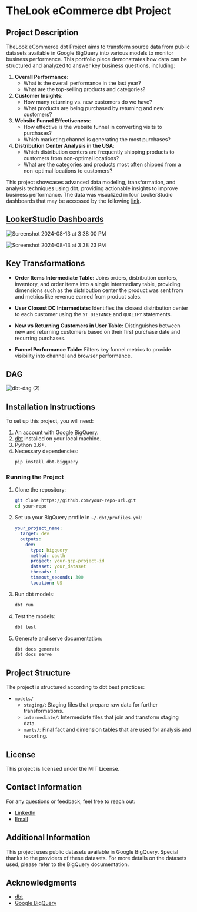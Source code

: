 # TheLook eCommerce dbt Project

## Project Description
TheLook eCommerce dbt Project aims to transform source data from public datasets available in Google BigQuery into various models to monitor business performance. This portfolio piece demonstrates how data can be structured and analyzed to answer key business questions, including:

1. **Overall Performance**:
	- What is the overall performance in the last year?
	- What are the top-selling products and categories?
2. **Customer Insights**:
	- How many returning vs. new customers do we have?
	- What products are being purchased by returning and new customers?
3. **Website Funnel Effectiveness**:
	- How effective is the website funnel in converting visits to purchases?
	- Which marketing channel is generating the most purchases?
4. **Distribution Center Analysis in the USA**:
	- Which distribution centers are frequently shipping products to customers from non-optimal locations?
	- What are the categories and products most often shipped from a non-optimal locations to customers?

This project showcases advanced data modeling, transformation, and analysis techniques using dbt, providing actionable insights to improve business performance. The data was visualized in four LookerStudio dashboards that may be accessed by the following [link](https://lookerstudio.google.com/reporting/d84185e7-6e4b-4d4f-b476-450296e46f88).

## [LookerStudio Dashboards](https://lookerstudio.google.com/reporting/d84185e7-6e4b-4d4f-b476-450296e46f88)
![Screenshot 2024-08-13 at 3 38 00 PM](https://github.com/user-attachments/assets/66c1352a-2a53-4f56-b485-a843c11081b9)

![Screenshot 2024-08-13 at 3 38 23 PM](https://github.com/user-attachments/assets/42439b2f-63b0-43ba-a5bf-c33879895b84)

## Key Transformations

- **Order Items Intermediate Table:** Joins orders, distribution centers, inventory, and order items into a single intermediary table, providing dimensions such as the distribution center the product was sent from and metrics like revenue earned from product sales.

- **User Closest DC Intermediate:** Identifies the closest distribution center to each customer using the `ST_DISTANCE` and `QUALIFY` statements.

- **New vs Returning Customers in User Table:** Distinguishes between new and returning customers based on their first purchase date and recurring purchases.

- **Funnel Performance Table:** Filters key funnel metrics to provide visibility into channel and browser performance.


## DAG
![dbt-dag (2)](https://github.com/user-attachments/assets/729a2f50-f788-406a-8678-066660cf3266)

## Installation Instructions
To set up this project, you will need:
1. An account with [Google BigQuery](https://cloud.google.com/bigquery).
2. [dbt](https://docs.getdbt.com/docs/installation) installed on your local machine.
3. Python 3.6+.
4. Necessary dependencies:
   ```sh
   pip install dbt-bigquery
   ```

### Running the Project
1. Clone the repository:
   ```sh
   git clone https://github.com/your-repo-url.git
   cd your-repo
   ```

2. Set up your BigQuery profile in `~/.dbt/profiles.yml`:
   ```yaml
   your_project_name:
     target: dev
     outputs:
       dev:
         type: bigquery
         method: oauth
         project: your-gcp-project-id
         dataset: your_dataset
         threads: 1
         timeout_seconds: 300
         location: US
   ```

3. Run dbt models:
   ```sh
   dbt run
   ```

4. Test the models:
   ```sh
   dbt test
   ```

5. Generate and serve documentation:
   ```sh
   dbt docs generate
   dbt docs serve
   ```

## Project Structure
The project is structured according to dbt best practices:

- `models/`
  - `staging/`: Staging files that prepare raw data for further transformations.
  - `intermediate/`: Intermediate files that join and transform staging data.
  - `marts/`: Final fact and dimension tables that are used for analysis and reporting.

## License
This project is licensed under the MIT License.

## Contact Information
For any questions or feedback, feel free to reach out:
- [LinkedIn](https://www.linkedin.com/in/nima-aref/)
- [Email](mailto:nima.aref6@gmail.com)

## Additional Information
This project uses public datasets available in Google BigQuery. Special thanks to the providers of these datasets. For more details on the datasets used, please refer to the BigQuery documentation.

## Acknowledgments
- [dbt](https://www.getdbt.com/)
- [Google BigQuery](https://cloud.google.com/bigquery)
